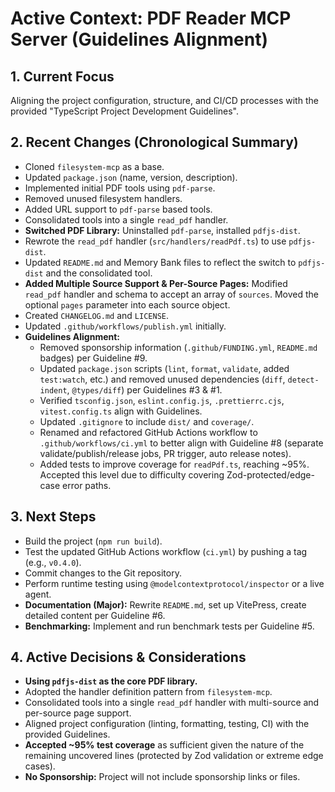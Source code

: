 <!-- Version: 1.1 | Last Updated: 2025-04-06 | Updated By: Roo -->

# Active Context: PDF Reader MCP Server (Guidelines Alignment)

## 1. Current Focus

Aligning the project configuration, structure, and CI/CD processes with the provided "TypeScript Project Development Guidelines".

## 2. Recent Changes (Chronological Summary)

- Cloned `filesystem-mcp` as a base.
- Updated `package.json` (name, version, description).
- Implemented initial PDF tools using `pdf-parse`.
- Removed unused filesystem handlers.
- Added URL support to `pdf-parse` based tools.
- Consolidated tools into a single `read_pdf` handler.
- **Switched PDF Library:** Uninstalled `pdf-parse`, installed `pdfjs-dist`.
- Rewrote the `read_pdf` handler (`src/handlers/readPdf.ts`) to use `pdfjs-dist`.
- Updated `README.md` and Memory Bank files to reflect the switch to `pdfjs-dist` and the consolidated tool.
- **Added Multiple Source Support & Per-Source Pages:** Modified `read_pdf` handler and schema to accept an array of `sources`. Moved the optional `pages` parameter into each source object.
- Created `CHANGELOG.md` and `LICENSE`.
- Updated `.github/workflows/publish.yml` initially.
- **Guidelines Alignment:**
  - Removed sponsorship information (`.github/FUNDING.yml`, `README.md` badges) per Guideline #9.
  - Updated `package.json` scripts (`lint`, `format`, `validate`, added `test:watch`, etc.) and removed unused dependencies (`diff`, `detect-indent`, `@types/diff`) per Guidelines #3 & #1.
  - Verified `tsconfig.json`, `eslint.config.js`, `.prettierrc.cjs`, `vitest.config.ts` align with Guidelines.
  - Updated `.gitignore` to include `dist/` and `coverage/`.
  - Renamed and refactored GitHub Actions workflow to `.github/workflows/ci.yml` to better align with Guideline #8 (separate validate/publish/release jobs, PR trigger, auto release notes).
  - Added tests to improve coverage for `readPdf.ts`, reaching ~95%. Accepted this level due to difficulty covering Zod-protected/edge-case error paths.

## 3. Next Steps

- Build the project (`npm run build`).
- Test the updated GitHub Actions workflow (`ci.yml`) by pushing a tag (e.g., `v0.4.0`).
- Commit changes to the Git repository.
- Perform runtime testing using `@modelcontextprotocol/inspector` or a live agent.
- **Documentation (Major):** Rewrite `README.md`, set up VitePress, create detailed content per Guideline #6.
- **Benchmarking:** Implement and run benchmark tests per Guideline #5.

## 4. Active Decisions & Considerations

- **Using `pdfjs-dist` as the core PDF library.**
- Adopted the handler definition pattern from `filesystem-mcp`.
- Consolidated tools into a single `read_pdf` handler with multi-source and per-source page support.
- Aligned project configuration (linting, formatting, testing, CI) with the provided Guidelines.
- **Accepted ~95% test coverage** as sufficient given the nature of the remaining uncovered lines (protected by Zod validation or extreme edge cases).
- **No Sponsorship:** Project will not include sponsorship links or files.
